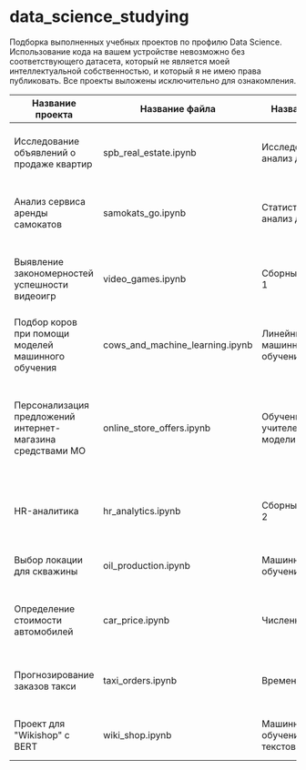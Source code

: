 # data_science_studying
Подборка выполненных учебных проектов по профилю Data Science. 
Использование кода на вашем устройстве невозможно без соответствующего датасета, который не является моей интеллектуальной собственностью, и который я не имею права публиковать. Все проекты выложены исключительно для ознакомления.

Название проекта|Название файла|Название темы|Описание
---|---|---|---
Исследование объявлений о продаже квартир|spb_real_estate.ipynb|Исследовательский анализ данных|Исследовательский анализ данных с объявлениями о продаже недвижимости в Санкт-Петербурге и соседних населённых пунктах за несколько лет.
Анализ сервиса аренды самокатов|samokats_go.ipynb|Статистический анализ данных|Исследовательский и статистический анализ данных о пользователях сервиса аренды самокатов и их поездках с целью опрелить приоритеты развития.
Выявление закономерностей успешности видеоигр|video_games.ipynb|Сборный Проект — 1|Исследовательский и статистический анализ данных о видеоиграх, их платформах выпуска, продажах в разных регионах и оценках критиков и пользователей, с целью выявить, от чего зависит успешность видеоигры.
Подбор коров при помощи моделей машинного обучения|cows_and_machine_learning.ipynb|Линейные модели в машинном обучении|Обучение прогнозных моделей (линейной и логистический регрессии) при подборе подходящих коров для покупки в молочное хозяйство "Вольный луг" 
Персонализация предложений интернет-магазина средствами МО|online_store_offers.ipynb|Обучение с учителем: качество модели|Обучение четырех моделей-классификаторов(KNeighborsClassifier, DecisionTreeClassifier, LogisticRegression и SVC с последующим выбором лучшей) для прогноза вероятности снижения покупательской способности клиента в следующие три месяца и разработки персонализированных предложений 
HR-аналитика|hr_analytics.ipynb|Сборный Проект — 2|Обучение регрессора и классификатора для предсказания уровня удовлетворенности сотрудника компании и риска его увольнения.
Выбор локации для скважины|oil_production.ipynb|Машинное обучение в бизнесе|Обучение трёх линейных регрессий и расчёт прибыли для определения самого перспективного региона для разработки новых нефтяных скважин.
Определение стоимости автомобилей|car_price.ipynb|Численные методы|Обучение двух моделей градиентного бустинга(LightGBM и CatBoost) и линейной модели Ridge для прогнозирования стоимости автомобилей с пробегом
Прогнозирование заказов такси|taxi_orders.ipynb|Временные ряды|Обучение моделей лёгкого градиентного бустинга, случайного леса и регрессии k-ближайших соседей для предсказания количества заказов такси на следующий час
Проект для "Wikishop" с BERT|wiki_shop.ipynb|Машинное обучение для текстов|Обработка комментариев с использованием toxic-bert и обучение трёх моделей-классификаторов для предсказания токсичности текста